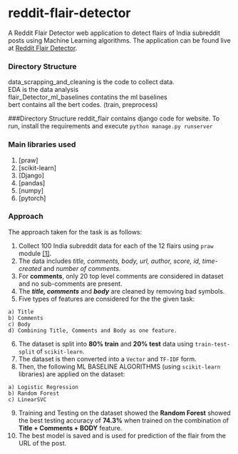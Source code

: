 # reddit-flair-detector

A Reddit Flair Detector web application to detect flairs of India subreddit posts using Machine Learning algorithms. The application can be found live at [Reddit Flair Detector](https://redditherokup.herokuapp.com/).

### Directory Structure
data_scrapping_and_cleaning is the code to collect data.<br>
EDA is the data analysis <br>
flair_Detector_ml_baselines contatins the ml baselines <br>
bert contains all the bert codes. (train, preprocess) <br>

###Directory Structure
reddit_flair contains django code for website. To run, install the requirements and execute `python manage.py runserver`

### Main libraries used
  1. [praw]
  2. [scikit-learn]
  3. [Django]
  4. [pandas]
  5. [numpy]
  6. [pytorch]
  
  ### Approach

The approach taken for the task is as follows:

  1. Collect 100 India subreddit data for each of the 12 flairs using `praw` module [[1]](http://www.storybench.org/how-to-scrape-reddit-with-python/).
  2. The data includes *title, comments, body, url, author, score, id, time-created* and *number of comments*.
  3. For **comments**, only 20 top level comments are considered in dataset and no sub-comments are present.
  4. The ***title, comments*** and ***body*** are cleaned by removing bad symbols.
  5. Five types of features are considered for the the given task:
    
    a) Title
    b) Comments
    c) Body
    d) Combining Title, Comments and Body as one feature.
  6. The dataset is split into **80% train** and **20% test** data using `train-test-split` of `scikit-learn`.
  7. The dataset is then converted into a `Vector` and `TF-IDF` form.
  8. Then, the following ML BASELINE ALGORITHMS (using `scikit-learn` libraries) are applied on the dataset:
    
    a) Logistic Regression
    b) Random Forest
    c) LinearSVC
   9. Training and Testing on the dataset showed the **Random Forest** showed the best testing accuracy of **74.3%** when trained on the combination of **Title + Comments + BODY** feature.
   10. The best model is saved and is used for prediction of the flair from the URL of the post.
    
